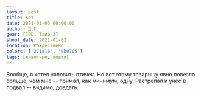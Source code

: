 ```yaml
---
layout: post
title: Кот
date: 2021-01-03 00:00:00
author: Д.Г.
gear: [70D, Таир-3]
shoot_date: 2021-01-03
location: Рождествено
colors: ['271a16', '0b0705']
tags: [животные, кошки]
---
```

Вообще, я хотел наловить птичек. Но вот этому товарищу явно повезло больше, чем мне -- поймал, как минимум, одну. Растрепал и унёс в подвал -- видимо, доедать.
